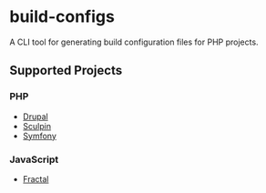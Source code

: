 # build-configs

A CLI tool for generating build configuration files for PHP projects.

## Supported Projects

### PHP

- [Drupal](https://www.drupal.org)
- [Sculpin](https://sculpin.io)
- [Symfony](https://symfony.com)

### JavaScript

- [Fractal](https://fractal.build)
